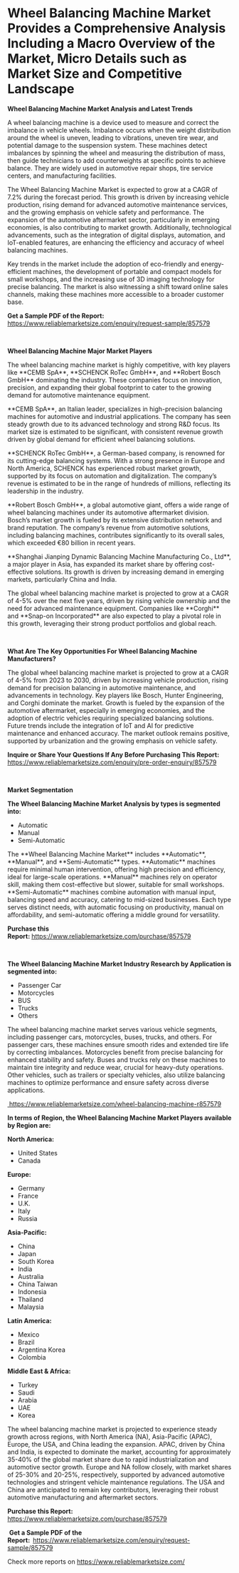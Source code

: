 <p><h1>Wheel Balancing Machine Market Provides a Comprehensive Analysis Including a Macro Overview of the Market, Micro Details such as Market Size and Competitive Landscape</h1></p><p><strong>Wheel Balancing Machine Market Analysis and Latest Trends</strong></p>
<p><p>A wheel balancing machine is a device used to measure and correct the imbalance in vehicle wheels. Imbalance occurs when the weight distribution around the wheel is uneven, leading to vibrations, uneven tire wear, and potential damage to the suspension system. These machines detect imbalances by spinning the wheel and measuring the distribution of mass, then guide technicians to add counterweights at specific points to achieve balance. They are widely used in automotive repair shops, tire service centers, and manufacturing facilities.</p><p>The Wheel Balancing Machine Market is expected to grow at a CAGR of 7.2% during the forecast period. This growth is driven by increasing vehicle production, rising demand for advanced automotive maintenance services, and the growing emphasis on vehicle safety and performance. The expansion of the automotive aftermarket sector, particularly in emerging economies, is also contributing to market growth. Additionally, technological advancements, such as the integration of digital displays, automation, and IoT-enabled features, are enhancing the efficiency and accuracy of wheel balancing machines.</p><p>Key trends in the market include the adoption of eco-friendly and energy-efficient machines, the development of portable and compact models for small workshops, and the increasing use of 3D imaging technology for precise balancing. The market is also witnessing a shift toward online sales channels, making these machines more accessible to a broader customer base.</p></p>
<p><strong>Get a Sample PDF of the Report:&nbsp;</strong> <a href="https://www.reliablemarketsize.com/enquiry/request-sample/857579?utm_campaign=1103&utm_medium=2&utm_source=Github&utm_content=ia&utm_term=22012025&utm_id=wheel-balancing-machine">https://www.reliablemarketsize.com/enquiry/request-sample/857579</a></p>
<p>&nbsp;</p>
<p><strong>Wheel Balancing Machine Major Market Players</strong></p>
<p><p>The wheel balancing machine market is highly competitive, with key players like **CEMB SpA**, **SCHENCK RoTec GmbH**, and **Robert Bosch GmbH** dominating the industry. These companies focus on innovation, precision, and expanding their global footprint to cater to the growing demand for automotive maintenance equipment.</p><p>**CEMB SpA**, an Italian leader, specializes in high-precision balancing machines for automotive and industrial applications. The company has seen steady growth due to its advanced technology and strong R&D focus. Its market size is estimated to be significant, with consistent revenue growth driven by global demand for efficient wheel balancing solutions.</p><p>**SCHENCK RoTec GmbH**, a German-based company, is renowned for its cutting-edge balancing systems. With a strong presence in Europe and North America, SCHENCK has experienced robust market growth, supported by its focus on automation and digitalization. The company’s revenue is estimated to be in the range of hundreds of millions, reflecting its leadership in the industry.</p><p>**Robert Bosch GmbH**, a global automotive giant, offers a wide range of wheel balancing machines under its automotive aftermarket division. Bosch’s market growth is fueled by its extensive distribution network and brand reputation. The company’s revenue from automotive solutions, including balancing machines, contributes significantly to its overall sales, which exceeded €80 billion in recent years.</p><p>**Shanghai Jianping Dynamic Balancing Machine Manufacturing Co., Ltd**, a major player in Asia, has expanded its market share by offering cost-effective solutions. Its growth is driven by increasing demand in emerging markets, particularly China and India.</p><p>The global wheel balancing machine market is projected to grow at a CAGR of 4-5% over the next five years, driven by rising vehicle ownership and the need for advanced maintenance equipment. Companies like **Corghi** and **Snap-on Incorporated** are also expected to play a pivotal role in this growth, leveraging their strong product portfolios and global reach.</p></p>
<p>&nbsp;</p>
<p><strong>What Are The Key Opportunities For Wheel Balancing Machine Manufacturers?</strong></p>
<p><p>The global wheel balancing machine market is projected to grow at a CAGR of 4-5% from 2023 to 2030, driven by increasing vehicle production, rising demand for precision balancing in automotive maintenance, and advancements in technology. Key players like Bosch, Hunter Engineering, and Corghi dominate the market. Growth is fueled by the expansion of the automotive aftermarket, especially in emerging economies, and the adoption of electric vehicles requiring specialized balancing solutions. Future trends include the integration of IoT and AI for predictive maintenance and enhanced accuracy. The market outlook remains positive, supported by urbanization and the growing emphasis on vehicle safety.</p></p>
<p><strong>Inquire or Share Your Questions If Any Before Purchasing This Report:</strong> <a href="https://www.reliablemarketsize.com/enquiry/pre-order-enquiry/857579?utm_campaign=1103&utm_medium=2&utm_source=Github&utm_content=ia&utm_term=22012025&utm_id=wheel-balancing-machine">https://www.reliablemarketsize.com/enquiry/pre-order-enquiry/857579</a></p>
<p>&nbsp;</p>
<p><strong>Market Segmentation</strong></p>
<p><strong>The Wheel Balancing Machine Market Analysis by types is segmented into:</strong></p>
<p><ul><li>Automatic</li><li>Manual</li><li>Semi-Automatic</li></ul></p>
<p><p>The **Wheel Balancing Machine Market** includes **Automatic**, **Manual**, and **Semi-Automatic** types. **Automatic** machines require minimal human intervention, offering high precision and efficiency, ideal for large-scale operations. **Manual** machines rely on operator skill, making them cost-effective but slower, suitable for small workshops. **Semi-Automatic** machines combine automation with manual input, balancing speed and accuracy, catering to mid-sized businesses. Each type serves distinct needs, with automatic focusing on productivity, manual on affordability, and semi-automatic offering a middle ground for versatility.</p></p>
<p><strong>Purchase this Report:&nbsp;</strong><a href="https://www.reliablemarketsize.com/purchase/857579?utm_campaign=1103&utm_medium=2&utm_source=Github&utm_content=ia&utm_term=22012025&utm_id=wheel-balancing-machine">https://www.reliablemarketsize.com/purchase/857579</a></p>
<p>&nbsp;</p>
<p><strong>The Wheel Balancing Machine Market Industry Research by Application is segmented into:</strong></p>
<p><ul><li>Passenger Car</li><li>Motorcycles</li><li>BUS</li><li>Trucks</li><li>Others</li></ul></p>
<p><p>The wheel balancing machine market serves various vehicle segments, including passenger cars, motorcycles, buses, trucks, and others. For passenger cars, these machines ensure smooth rides and extended tire life by correcting imbalances. Motorcycles benefit from precise balancing for enhanced stability and safety. Buses and trucks rely on these machines to maintain tire integrity and reduce wear, crucial for heavy-duty operations. Other vehicles, such as trailers or specialty vehicles, also utilize balancing machines to optimize performance and ensure safety across diverse applications.</p></p>
<p><a href="https://www.reliablemarketsize.com/wheel-balancing-machine-r857579?utm_campaign=1103&utm_medium=2&utm_source=Github&utm_content=ia&utm_term=22012025&utm_id=wheel-balancing-machine">&nbsp;https://www.reliablemarketsize.com/wheel-balancing-machine-r857579</a></p>
<p><strong>In terms of Region, the Wheel Balancing Machine Market Players available by Region are:</strong></p>
<p>
    <p> <strong> North America: </strong>
        <ul>
            <li>United States</li>
            <li>Canada</li>
        </ul>
        </p> 
    <p> <strong> Europe: </strong>
        <ul>
            <li>Germany</li>
            <li>France</li>
            <li>U.K.</li>
            <li>Italy</li>
            <li>Russia</li>
        </ul>
        </p> 
    <p> <strong> Asia-Pacific: </strong>
        <ul>
            <li>China</li>
            <li>Japan</li>
            <li>South Korea</li>
            <li>India</li>
            <li>Australia</li>
            <li>China Taiwan</li>
            <li>Indonesia</li>
            <li>Thailand</li>
            <li>Malaysia</li>
        </ul>
        </p> 
    <p> <strong> Latin America: </strong>
        <ul>
            <li>Mexico</li>
            <li>Brazil</li>
            <li>Argentina Korea</li>
            <li>Colombia</li>
        </ul>
        </p> 
    <p> <strong> Middle East & Africa: </strong>
        <ul>
            <li>Turkey</li>
            <li>Saudi</li>
            <li>Arabia</li>
            <li>UAE</li>
            <li>Korea</li>
        </ul>
    </p>
    </p>
<p><p>The wheel balancing machine market is projected to experience steady growth across regions, with North America (NA), Asia-Pacific (APAC), Europe, the USA, and China leading the expansion. APAC, driven by China and India, is expected to dominate the market, accounting for approximately 35-40% of the global market share due to rapid industrialization and automotive sector growth. Europe and NA follow closely, with market shares of 25-30% and 20-25%, respectively, supported by advanced automotive technologies and stringent vehicle maintenance regulations. The USA and China are anticipated to remain key contributors, leveraging their robust automotive manufacturing and aftermarket sectors.</p></p>
<p><strong>Purchase this Report: </strong><a href="https://www.reliablemarketsize.com/purchase/857579?utm_campaign=1103&utm_medium=2&utm_source=Github&utm_content=ia&utm_term=22012025&utm_id=wheel-balancing-machine">https://www.reliablemarketsize.com/purchase/857579</a></p>
<p>&nbsp;<strong>Get a Sample PDF of the Report:&nbsp;&nbsp;</strong><a href="https://www.reliablemarketsize.com/enquiry/request-sample/857579?utm_campaign=1103&utm_medium=2&utm_source=Github&utm_content=ia&utm_term=22012025&utm_id=wheel-balancing-machine">https://www.reliablemarketsize.com/enquiry/request-sample/857579</a></p>
<p><strong></strong></p>
<p>Check more reports on <a href="https://www.reliablemarketsize.com/?utm_campaign=1103&utm_medium=2&utm_source=Github&utm_content=ia&utm_term=22012025&utm_id=wheel-balancing-machine">https://www.reliablemarketsize.com/</a></p>
